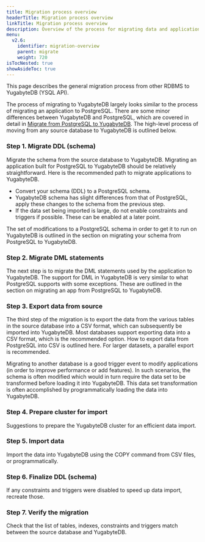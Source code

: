 ```yaml
---
title: Migration process overview
headerTitle: Migration process overview
linkTitle: Migration process overview
description: Overview of the process for migrating data and applications from other databases to YugabyteDB.
menu:
  v2.6:
    identifier: migration-overview
    parent: migrate
    weight: 720
isTocNested: true
showAsideToc: true
---
```


This page describes the general migration process from other RDBMS to YugabyteDB (YSQL API).

The process of migrating to YugabyteDB largely looks similar to the process of migrating an application to PostgreSQL. There are some minor differences between YugabyteDB and PostgreSQL, which are covered in detail in [Migrate from PostgreSQL to YugabyteDB](../migrate-from-postgresql). The high-level process of moving from any source database to YugabyteDB is outlined below.

### Step 1. Migrate DDL (schema)

Migrate the schema from the source database to YugabyteDB. Migrating an application built for PostgreSQL to YugabyteDB should be relatively straightforward. Here is the recommended path to migrate applications to YugabyteDB.
* Convert your schema (DDL) to a PostgreSQL schema. 
* YugabyteDB schema has slight differences from that of PostgreSQL, apply these changes to the schema from the previous step. 
* If  the data set being imported is large, do not enable constraints and triggers if possible. These can be enabled at a later point.

The set of modifications to a PostgreSQL schema in order to get it to run on YugabyteDB is outlined in the section on migrating your schema from PostgreSQL to YugabyteDB.


### Step 2. Migrate DML statements
The next step is to migrate the DML statements used by the application to YugabyteDB. The support for DML in YugabyteDB is very similar to what PostgreSQL supports with some exceptions. These are outlined in the section on migrating an app from PostgreSQL to YugabyteDB.


### Step 3. Export data from source
The third step of the migration is to export the data from the various tables in the source database into a CSV format, which can subsequently be imported into YugabyteDB. Most databases support exporting data into a CSV format, which is the recommended option. How to export data from PostgreSQL into CSV is outlined here. For larger datasets, a parallel export is recommended.

Migrating to another database is a good trigger event to modify applications (in order to improve performance or add features). In such scenarios, the schema is often modified which would in turn require the data set to be transformed before loading it into YugabyteDB. This data set transformation is often accomplished by programmatically loading the data into YugabyteDB. 


### Step 4. Prepare cluster for import
Suggestions to prepare the YugabyteDB cluster for an efficient data import.


### Step 5. Import data
Import the data into YugabyteDB using the COPY command from CSV files, or programmatically.


### Step 6. Finalize DDL (schema)
If any constraints and triggers were disabled to speed up data import, recreate those.


### Step 7. Verify the migration
Check that the list of tables, indexes, constraints and triggers match between the source database and YugabyteDB.

